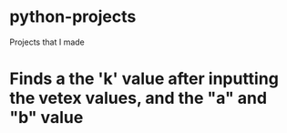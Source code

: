 # python-projects
Projects that I made
# Finds a the 'k' value after inputting the vetex values, and the "a" and "b" value

